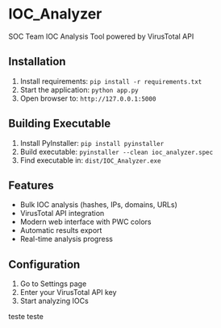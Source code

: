 # IOC_Analyzer

SOC Team IOC Analysis Tool powered by VirusTotal API

## Installation

1. Install requirements: `pip install -r requirements.txt`
2. Start the application: `python app.py`
3. Open browser to: `http://127.0.0.1:5000`

## Building Executable

1. Install PyInstaller: `pip install pyinstaller`
2. Build executable: `pyinstaller --clean ioc_analyzer.spec`
3. Find executable in: `dist/IOC_Analyzer.exe`

## Features

- Bulk IOC analysis (hashes, IPs, domains, URLs)
- VirusTotal API integration
- Modern web interface with PWC colors
- Automatic results export
- Real-time analysis progress

## Configuration

1. Go to Settings page
2. Enter your VirusTotal API key
3. Start analyzing IOCs



teste teste 